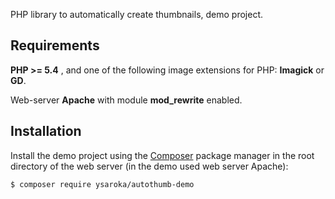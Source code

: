 PHP library to automatically create thumbnails, demo project.

## Requirements
**PHP >= 5.4** , and one of the following image extensions for PHP: **Imagick** or **GD**.

Web-server **Apache** with module **mod_rewrite** enabled.

## Installation
Install the demo project using the <a href="https://getcomposer.org/" target="_blank">Composer</a> package manager in the root directory of the web server (in the demo used web server Apache):

    $ composer require ysaroka/autothumb-demo